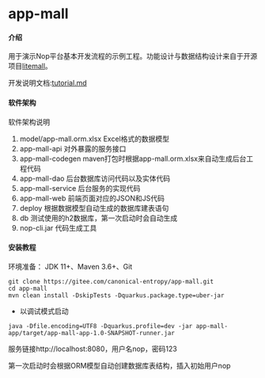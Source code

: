 # app-mall

#### 介绍
用于演示Nop平台基本开发流程的示例工程。功能设计与数据结构设计来自于开源项目[litemall](https://github.com/linlinjava/litemall)。

开发说明文档:[tutorial.md](https://gitee.com/canonical-entropy/nop-entropy/blob/master/docs/tutorial/tutorial.md)

#### 软件架构
软件架构说明
1. model/app-mall.orm.xlsx Excel格式的数据模型
2. app-mall-api 对外暴露的服务接口
3. app-mall-codegen maven打包时根据app-mall.orm.xlsx来自动生成后台工程代码
4. app-mall-dao 后台数据库访问代码以及实体代码
5. app-mall-service  后台服务的实现代码
6. app-mall-web 前端页面对应的JSON和JS代码
7. deploy 根据数据模型自动生成的数据库建表语句
8. db 测试使用的h2数据库，第一次启动时会自动生成
9. nop-cli.jar 代码生成工具


#### 安装教程

环境准备： JDK 11+、Maven 3.6+、Git

```shell
git clone https://gitee.com/canonical-entropy/app-mall.git
cd app-mall
mvn clean install -DskipTests -Dquarkus.package.type=uber-jar
```

* 以调试模式启动
```shell
java -Dfile.encoding=UTF8 -Dquarkus.profile=dev -jar app-mall-app/target/app-mall-app-1.0-SNAPSHOT-runner.jar 
```

服务链接http://localhost:8080，用户名nop，密码123


第一次启动时会根据ORM模型自动创建数据库表结构，插入初始用户nop